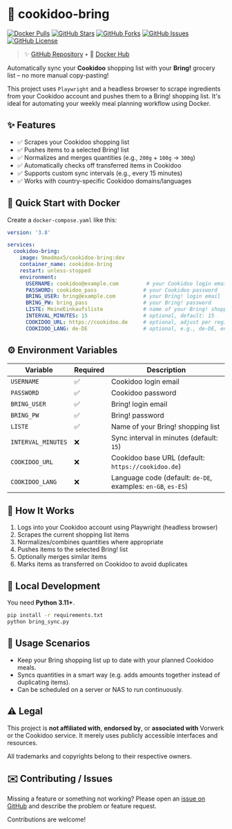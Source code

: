 # 🛒 cookidoo-bring
[![Docker Pulls](https://img.shields.io/docker/pulls/9madmax5/cookidoo-bring?style=flat-square)](https://hub.docker.com/r/9madmax5/cookidoo-bring)
[![GitHub Stars](https://img.shields.io/github/stars/9Mad-Max5/cookidoo-bring?style=flat-square)](https://github.com/9Mad-Max5/cookidoo-bring/stargazers)
[![GitHub Forks](https://img.shields.io/github/forks/9Mad-Max5/cookidoo-bring?style=flat-square)](https://github.com/9Mad-Max5/cookidoo-bring/network/members)
[![GitHub Issues](https://img.shields.io/github/issues/9Mad-Max5/cookidoo-bring?style=flat-square)](https://github.com/9Mad-Max5/cookidoo-bring/issues)
[![GitHub License](https://img.shields.io/github/license/9Mad-Max5/cookidoo-bring?style=flat-square)](https://github.com/9Mad-Max5/cookidoo-bring/blob/main/LICENSE)

> ✨ [GitHub Repository](https://github.com/9Mad-Max5/cookidoo-bring) • 🐳 [Docker Hub](https://hub.docker.com/r/9madmax5/cookidoo-bring)

Automatically sync your **Cookidoo** shopping list with your **Bring!** grocery list – no more manual copy-pasting!

This project uses `Playwright` and a headless browser to scrape ingredients from your Cookidoo account and pushes them to a Bring! shopping list. It's ideal for automating your weekly meal planning workflow using Docker.


## ✨ Features
- ✅ Scrapes your Cookidoo shopping list
- ✅ Pushes items to a selected Bring! list
- ✅ Normalizes and merges quantities (e.g., `200g` + `100g` → `300g`)
- ✅ Automatically checks off transferred items in Cookidoo
- ✅ Supports custom sync intervals (e.g., every 15 minutes)
- ✅ Works with country-specific Cookidoo domains/languages


## 🐳 Quick Start with Docker
Create a `docker-compose.yaml` like this:

```yaml
version: '3.8'

services:
  cookidoo-bring:
    image: 9madmax5/cookidoo-bring:dev
    container_name: cookidoo-bring
    restart: unless-stopped
    environment:
      USERNAME: cookidoo@example.com         # your Cookidoo login email
      PASSWORD: cookidoo_pass               # your Cookidoo password
      BRING_USER: bring@example.com         # your Bring! login email
      BRING_PW: bring_pass                  # your Bring! password
      LISTE: MeineEinkaufsliste             # name of your Bring! shopping list
      INTERVAL_MINUTES: 15                  # optional, default: 15
      COOKIDOO_URL: https://cookidoo.de     # optional, adjust per region
      COOKIDOO_LANG: de-DE                  # optional, e.g., de-DE, en-GB, es-ES
```


## ⚙️ Environment Variables

| Variable           | Required | Description                                                  |
|--------------------|----------|--------------------------------------------------------------|
| `USERNAME`         | ✅        | Cookidoo login email                                         |
| `PASSWORD`         | ✅        | Cookidoo password                                            |
| `BRING_USER`       | ✅        | Bring! login email                                           |
| `BRING_PW`         | ✅        | Bring! password                                              |
| `LISTE`            | ✅        | Name of your Bring! shopping list                           |
| `INTERVAL_MINUTES` | ❌        | Sync interval in minutes (default: `15`)                    |
| `COOKIDOO_URL`     | ❌        | Cookidoo base URL (default: `https://cookidoo.de`)          |
| `COOKIDOO_LANG`    | ❌        | Language code (default: `de-DE`, examples: `en-GB`, `es-ES`) |


## 🔁 How It Works

1. Logs into your Cookidoo account using Playwright (headless browser)
2. Scrapes the current shopping list items
3. Normalizes/combines quantities where appropriate
4. Pushes items to the selected Bring! list
5. Optionally merges similar items
6. Marks items as transferred on Cookidoo to avoid duplicates


## 🧪 Local Development

You need **Python 3.11+**.

```bash
pip install -r requirements.txt
python bring_sync.py
```


## 📅 Usage Scenarios

- Keep your Bring shopping list up to date with your planned Cookidoo meals.
- Syncs quantities in a smart way (e.g. adds amounts together instead of duplicating items).
- Can be scheduled on a server or NAS to run continuously.


## ⚠️ Legal

This project is **not affiliated with**, **endorsed by**, or **associated with** Vorwerk or the Cookidoo service. It merely uses publicly accessible interfaces and resources.

All trademarks and copyrights belong to their respective owners.


## ✉️ Contributing / Issues

Missing a feature or something not working? Please open an [issue on GitHub](https://github.com/9Mad-Max5/cookidoo-bring/issues) and describe the problem or feature request.

Contributions are welcome!

